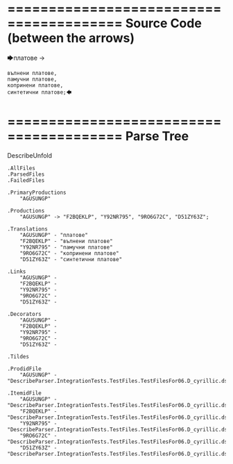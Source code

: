 ========================================
Source Code (between the arrows)
========================================

🡆платове ->

	вълнени платове,
	памучни платове,
	копринени платове,
	синтетични платове;🡄

========================================
Parse Tree
========================================
DescribeUnfold

    .AllFiles
    .ParsedFiles
    .FailedFiles

    .PrimaryProductions
        "AGUSUNGP" 

    .Productions
        "AGUSUNGP" -> "F2BQEKLP", "Y92NR795", "9RO6G72C", "D51ZY63Z";

    .Translations
        "AGUSUNGP" - "платове"
        "F2BQEKLP" - "вълнени платове"
        "Y92NR795" - "памучни платове"
        "9RO6G72C" - "копринени платове"
        "D51ZY63Z" - "синтетични платове"

    .Links
        "AGUSUNGP" - 
        "F2BQEKLP" - 
        "Y92NR795" - 
        "9RO6G72C" - 
        "D51ZY63Z" - 

    .Decorators
        "AGUSUNGP" - 
        "F2BQEKLP" - 
        "Y92NR795" - 
        "9RO6G72C" - 
        "D51ZY63Z" - 

    .Tildes

    .ProdidFile
        "AGUSUNGP" - "DescribeParser.IntegrationTests.TestFiles.TestFilesFor06.D_cyrillic.ds"

    .ItemidFile
        "AGUSUNGP" - "DescribeParser.IntegrationTests.TestFiles.TestFilesFor06.D_cyrillic.ds"
        "F2BQEKLP" - "DescribeParser.IntegrationTests.TestFiles.TestFilesFor06.D_cyrillic.ds"
        "Y92NR795" - "DescribeParser.IntegrationTests.TestFiles.TestFilesFor06.D_cyrillic.ds"
        "9RO6G72C" - "DescribeParser.IntegrationTests.TestFiles.TestFilesFor06.D_cyrillic.ds"
        "D51ZY63Z" - "DescribeParser.IntegrationTests.TestFiles.TestFilesFor06.D_cyrillic.ds"


